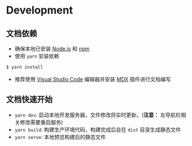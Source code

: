 # Development



## 文档依赖

* 确保本地已安装 [Node.js](https://nodejs.org/en/) 和 [npm](https://www.npmjs.com/)
* 使用 `yarn` 安装依赖

```bash
$ yarn install
```

* 推荐使用 [Visual Studio Code](https://code.visualstudio.com/) 编辑器并安装 [MDX](https://marketplace.visualstudio.com/items?itemName=unifiedjs.vscode-mdx) 插件进行文档编写

## 文档快速开始

* `yarn dev`: 启动本地开发服务器，文件修改将实时更新。(**注意：** 左导航栏相关修改需要重启服务)
* `yarn build`: 构建生产环境代码，构建完成后会在 `dist` 目录生成静态文件
* `yarn serve`: 本地预览构建后的静态文件
